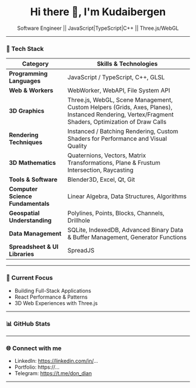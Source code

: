 <h1 align="center">Hi there 👋, I'm Kudaibergen</h1>

<p align="center">
  Software Engineer || JavaScript|TypeScript|C++ || Three.js/WebGL
</p>

---

### 🔧 Tech Stack
| **Category** | **Skills & Technologies** |
|---------------|----------------------------|
| **Programming Languages** | JavaScript / TypeScript, C++, GLSL |
| **Web & Workers** | WebWorker, WebAPI, File System API |
| **3D Graphics** | Three.js, WebGL, Scene Management, Custom Helpers (Grids, Axes, Planes), Instanced Rendering, Vertex/Fragment Shaders, Optimization of Draw Calls |
| **Rendering Techniques** | Instanced / Batching Rendering, Custom Shaders for Performance and Visual Quality |
| **3D Mathematics** | Quaternions, Vectors, Matrix Transformations, Plane & Frustum Intersection, Raycasting |
| **Tools & Software** | Blender3D, Excel, Qt, Git |
| **Computer Science Fundamentals** | Linear Algebra, Data Structures, Algorithms |
| **Geospatial Understanding** | Polylines, Points, Blocks, Channels, Drillhole |
| **Data Management** | SQLite, IndexedDB, Advanced Binary Data & Buffer Management, Generator Functions |
| **Spreadsheet & UI Libraries** | SpreadJS |

---

### 🚀 Current Focus
- Building Full-Stack Applications
- React Performance & Patterns
- 3D Web Experiences with Three.js

---

### 📊 GitHub Stats
<!-- <p align="center">
  <img height="160" src="https://github-readme-stats.vercel.app/api?username=Kudistalbekov&show_icons=true&theme=react" />
  <img height="160" src="https://github-readme-stats.vercel.app/api/top-langs/?username=Kudistalbekov&layout=compact&theme=react" />
</p> -->

---

### 🌐 Connect with me
- LinkedIn: https://linkedin.com/in/...
- Portfolio: https://...
- Telegram: https://t.me/don_dian
---
